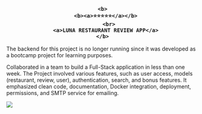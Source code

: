 <h3 align="center">
  <samp>
    
    
    <b>
      <b><a>⭐⭐⭐⭐⭐</a></b>
        <br>
      <a>LUNA RESTAURANT REVIEW APP</a>
    </b>
  </samp>
</h3>

The backend for this project is no longer running since it was developed as a bootcamp project for learning purposes.

Collaborated in a team to build a Full-Stack application in less than one week.
The Project involved various features, such as user access, models (restaurant, review, user), authentication, search, and bonus features. It emphasized clean code, documentation, Docker integration, deployment, permissions, and SMTP service for emailing.

<p align="center">
        <!-- Intro -->
        <samp>

<p/>
<img src="https://github.com/FloWinkler/luna-project-bootcamp/assets/135036974/19a70106-6ab2-4d79-805e-ba7c2edd3acb" align="center"     />

#
#
#
#
#
#
#
#
#
#
#
#
